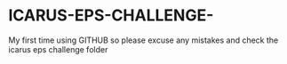 # ICARUS-EPS-CHALLENGE-
My first time using GITHUB so please excuse any mistakes and check the icarus eps challenge folder 
